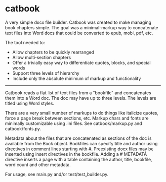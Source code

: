 # catbook

A very simple docx file builder. Catbook was created to make managing book chapters simple. The goal was a minimal-markup way to concatenate text files into Word docs that could be converted to epub, mobi, pdf, etc.

The tool needed to:
* Allow chapters to be quickly rearranged
* Allow multi-section chapters
* Offer a trivially easy way to differentiate quotes, blocks, and special words
* Support three levels of hierarchy
* Include only the absolute minimum of markup and functionality
___

Catbook reads a flat list of text files from a "bookfile" and concatenates them into a Word doc. The doc may have up to three levels. The levels are titled using Word styles.

There are a very small number of markups to do things like italicize quotes, force a page break between sections, etc. Markup chars and fonts are minimally customizable using .ini files. See catbook/markup.py and catbook/fonts.py.

Metadata about the files that are concatenated as sections of the doc is available from the Book object. Bookfiles can specify title and author using directives in comment lines starting with #. Preexisting docx files may be inserted using insert directives in the bookfile. Adding a # METADATA directive inserts a page with a table containing the author, title, bookfile, word count and other metadata.

For usage, see main.py and/or test/test_builder.py.





